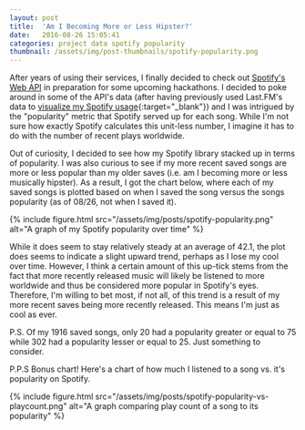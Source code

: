 ```yaml
---
layout: post
title:  'Am I Becoming More or Less Hipster?'
date:   2016-08-26 15:05:41
categories: project data spotify popularity
thumbnail: /assets/img/post-thumbnails/spotify-popularity.png
---
```


After years of using their services, I finally decided to check out [Spotify's Web API](https://developer.spotify.com/web-api/) in preparation for some upcoming hackathons. I decided to poke around in some of the API's data (after having previously used Last.FM's data to [visualize my Spotify usage](2015/09/01/lastfm-scrobble-graphs.html){:target="_blank"}) and I was intrigued by the "popularity" metric that Spotify served up for each song. While I'm not sure how exactly Spotify calculates this unit-less number, I imagine it has to do with the number of recent plays worldwide.

Out of curiosity, I decided to see how my Spotify library stacked up in terms of popularity. I was also curious to see if my more recent saved songs are more or less popular than my older saves (i.e. am I becoming more or less musically hipster). As a result, I got the chart below, where each of my saved songs is plotted based on when I saved the song versus the songs popularity (as of 08/26, not when I saved it).

{% include figure.html src="/assets/img/posts/spotify-popularity.png" alt="A graph of my Spotify popularity over time" %}

While it does seem to stay relatively steady at an average of 42.1, the plot does seems to indicate a slight upward trend, perhaps as I lose my cool over time. However, I think a certain amount of this up-tick stems from the fact that more recently released music will likely be listened to more worldwide and thus be considered more popular in Spotify's eyes. Therefore, I'm willing to bet most, if not all, of this trend is a result of my more recent saves being more recently released. This means I'm just as cool as ever.

P.S. Of my 1916 saved songs, only 20 had a popularity greater or equal to 75 while 302 had a popularity lesser or equal to 25. Just something to consider.

P.P.S Bonus chart! Here's a chart of how much I listened to a song vs. it's popularity on Spotify.

{% include figure.html src="/assets/img/posts/spotify-popularity-vs-playcount.png" alt="A graph comparing play count of a song to its popularity" %}
